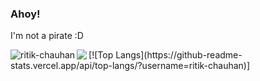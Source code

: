 ### Ahoy!
I'm not a pirate :D
<p><img align="left" src="https://github-readme-stats.vercel.app/api?username=ritik-chauhan&show_icons=true&theme=radical&count_private=true&show_owner=true" alt="ritik-chauhan" /></p>
<p><img align="left" src="https://github-readme-stats.vercel.app/api/top-langs/?username=ritik-chauhan&layout=compact alt="ritik-chauhan"/></p>
[![Top Langs](https://github-readme-stats.vercel.app/api/top-langs/?username=ritik-chauhan)]


